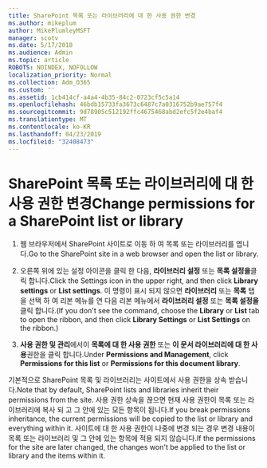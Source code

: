 ```yaml
---
title: SharePoint 목록 또는 라이브러리에 대 한 사용 권한 변경
ms.author: mikeplum
author: MikePlumleyMSFT
manager: scotv
ms.date: 5/17/2018
ms.audience: Admin
ms.topic: article
ROBOTS: NOINDEX, NOFOLLOW
localization_priority: Normal
ms.collection: Adm_O365
ms.custom: ''
ms.assetid: 1cb414cf-a4a4-4b35-84c2-0723cf5c5a14
ms.openlocfilehash: 46bdb15733fa3673c6487c7a0316752b9ae757f4
ms.sourcegitcommit: 9d78905c512192ffc4675468abd2efc5f2e4baf4
ms.translationtype: MT
ms.contentlocale: ko-KR
ms.lasthandoff: 04/23/2019
ms.locfileid: "32408473"
---
```

# <a name="change-permissions-for-a-sharepoint-list-or-library"></a><span data-ttu-id="24419-102">SharePoint 목록 또는 라이브러리에 대 한 사용 권한 변경</span><span class="sxs-lookup"><span data-stu-id="24419-102">Change permissions for a SharePoint list or library</span></span>

1. <span data-ttu-id="24419-103">웹 브라우저에서 SharePoint 사이트로 이동 하 여 목록 또는 라이브러리를 엽니다.</span><span class="sxs-lookup"><span data-stu-id="24419-103">Go to the SharePoint site in a web browser and open the list or library.</span></span>
    
2. <span data-ttu-id="24419-104">오른쪽 위에 있는 설정 아이콘을 클릭 한 다음, **라이브러리 설정** 또는 **목록 설정을**클릭 합니다.</span><span class="sxs-lookup"><span data-stu-id="24419-104">Click the Settings icon in the upper right, and then click **Library settings** or **List settings**.</span></span> <span data-ttu-id="24419-105">이 명령이 표시 되지 않으면 **라이브러리** 또는 **목록** 탭을 선택 하 여 리본 메뉴를 연 다음 리본 메뉴에서 **라이브러리 설정** 또는 **목록 설정을** 클릭 합니다.</span><span class="sxs-lookup"><span data-stu-id="24419-105">(If you don't see the command, choose the **Library** or **List** tab to open the ribbon, and then click **Library Settings** or **List Settings** on the ribbon.)</span></span> 
    
3. <span data-ttu-id="24419-106">**사용 권한 및 관리**에서이 **목록에 대 한 사용 권한** 또는 **이 문서 라이브러리에 대 한 사용**권한을 클릭 합니다.</span><span class="sxs-lookup"><span data-stu-id="24419-106">Under **Permissions and Management**, click **Permissions for this list** or **Permissions for this document library**.</span></span>
    
<span data-ttu-id="24419-107">기본적으로 SharePoint 목록 및 라이브러리는 사이트에서 사용 권한을 상속 받습니다.</span><span class="sxs-lookup"><span data-stu-id="24419-107">Note that by default, SharePoint lists and libraries inherit their permissions from the site.</span></span> <span data-ttu-id="24419-108">사용 권한 상속을 끊으면 현재 사용 권한이 목록 또는 라이브러리에 복사 되 고 그 안에 있는 모든 항목이 됩니다.</span><span class="sxs-lookup"><span data-stu-id="24419-108">If you break permissions inheritance, the current permissions will be copied to the list or library and everything within it.</span></span> <span data-ttu-id="24419-109">사이트에 대 한 사용 권한이 나중에 변경 되는 경우 변경 내용이 목록 또는 라이브러리 및 그 안에 있는 항목에 적용 되지 않습니다.</span><span class="sxs-lookup"><span data-stu-id="24419-109">If the permissions for the site are later changed, the changes won't be applied to the list or library and the items within it.</span></span>
  

